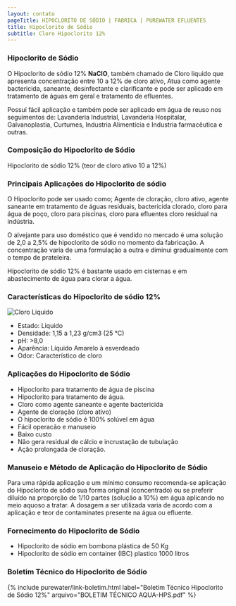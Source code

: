```yaml
---
layout: contato
pageTitle: HIPOCLORITO DE SÓDIO | FABRICA | PUREWATER EFLUENTES
title: Hipoclorito de Sódio
subtitle: Cloro Hipoclorito 12%
---
```


### Hipoclorito de Sódio

O Hipoclorito de sódio 12% **NaClO**, também chamado de Cloro liquido que apresenta concentração entre 10 a 12% de cloro ativo, Atua como agente bactericida, saneante, desinfectante e clarificante e pode ser aplicado em tratamento de águas em geral e tratamento de efluentes.

Possuí fácil aplicação e também pode ser aplicado em água de reuso nos seguimentos de: Lavanderia Industrial, Lavanderia Hospitalar, Galvanoplastia, Curtumes, Industria Alimentícia e Industria farmacêutica e outras.

### Composição do Hipoclorito de Sódio

Hipoclorito de sódio 12%  (teor de cloro ativo 10 a 12%)


### Principais Aplicações do Hipoclorito de sódio

O Hipoclorito pode ser usado como; Agente de cloração, cloro ativo, agente saneante em tratamento de águas residuais, bactericida clorado, cloro para água de poço, cloro para piscinas, cloro para efluentes cloro residual na indústria.

O alvejante para uso doméstico que é vendido no mercado é uma solução de 2,0 a 2,5% de hipoclorito de sódio no momento da fabricação. A concentração varia de uma formulação a outra e diminui gradualmente com o tempo de prateleira.

Hipoclorito de sódio 12% é bastante usado em cisternas e em abastecimento de água para clorar a água.

### Características do Hipoclorito de sódio 12%

<img class="img-responsive pull-right" style="max-width: 100%;" src="../../website/images/pequeno/Hipoclore - Cloro.jpg" alt="Cloro Liquido">

- Estado: Liquido
- Densidade: 1,15 a 1,23 g/cm3 (25 °C)
- pH: >8,0
- Aparência: Líquido Amarelo à esverdeado
- Odor: Característico de cloro

### Aplicações do Hipoclorito de Sódio

- Hipoclorito para tratamento de água de piscina
- Hipoclorito para tratamento de água.
- Cloro como agente saneante e agente bactericida
- Agente de cloração (cloro ativo)
- O hipoclorito de sódio é 100% solúvel em água
- Fácil operacão e manuseio
- Baixo custo
- Não gera residual de cálcio e incrustação de tubulação
- Ação prolongada de cloração.

### Manuseio e Método de Aplicação do Hipoclorito de Sódio
Para uma rápida aplicação e um mínimo consumo recomenda-se aplicação do Hipoclorito de sódio sua forma original (concentrado) ou se preferir diluído na proporção de 1/10 partes (solução a 10%) em água aplicando no meio aquoso a tratar.
A dosagem a ser utilizada varia de acordo com a aplicação e teor de contaminates presente na água ou efluente.

### Fornecimento do Hipoclorito de Sódio

- Hipoclorito de sódio em bombona plástica de 50 Kg
- Hipoclorito de sódio em container (IBC) plastico 1000 litros 

### Boletim Técnico do Hipoclorito de Sódio

{% include purewater/link-boletim.html 
   label="Boletim Técnico Hipoclorito de Sódio 12%" 
   arquivo="BOLETIM TÉCNICO AQUA-HPS.pdf" %}
   
   

